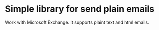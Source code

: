 # Simple library for send plain emails
Work with Microsoft Exchange.
It supports plaint text and html emails.